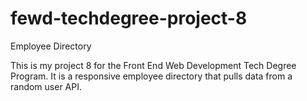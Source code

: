 # fewd-techdegree-project-8
Employee Directory

This is my project 8 for the Front End Web Development Tech Degree Program. It is a responsive employee directory that pulls data from a random user API. 
